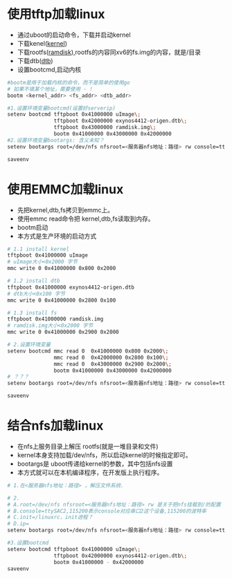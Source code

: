 # 使用tftp加载linux
- 通过uboot的启动命令，下载并启动kernel
- 下载kenel([kernel](data/linux/uImage))
- 下载rootfs([ramdisk](data/linux/ramdisk.img)),rootfs的内容同xv6的fs.img的内容，就是/目录
- 下载dtb([dtb](data/linux/exynos4412-origen.dtb))
- 设置bootcmd,启动内核

```sh
#bootm是用于加载内核的命令，而不是简单的使用go
# 如果不填某个地址，需要使用 - !
bootm <kernel_addr> <fs_addr> <dtb_addr>

#1.设置环境变量bootcmd(设置好serverip)
setenv bootcmd tftpboot 0x41000000 uImage\;
               tftpboot 0x42000000 exynos4412-origen.dtb\;
               tftpboot 0x43000000 ramdisk.img\;
               bootm 0x41000000 0x43000000 0x42000000
#2.设置环境变量bootargs: 含义未知？
setenv bootargs root=/dev/nfs nfsroot=<服务器nfs地址：路径> rw console=ttySAC2,115200 init=/linuxrc ip=<开发版ip地址>

saveenv


```

# 使用EMMC加载linux
- 先把kernel,dtb,fs拷贝到emmc上。
- 使用emmc read命令把 kernel,dtb,fs读取到内存。
- bootm启动
- 本方式是生产环境的启动方式
```sh
# 1.1 install kernel
tftpboot 0x41000000 uImage
# uImage大小<0x2000 字节
mmc write 0 0x41000000 0x800 0x2000

# 1.2 install dtb
tftpboot 0x41000000 exynos4412-origen.dtb
# dtb大小<0x100 字节
mmc write 0 0x41000000 0x2800 0x100

# 1.3 install fs
tftpboot 0x41000000 ramdisk.img
# ramdisk.img大小<0x2000 字节
mmc write 0 0x41000000 0x2900 0x2000

# 2.设置环境变量
setenv bootcmd mmc read 0  0x41000000 0x800 0x2000\;
               mmc read 0  0x42000000 0x2800 0x100\;
               mmc read 0  0x43000000 0x2900 0x2000\;
               bootm 0x41000000 0x43000000 0x42000000
# ？？？
setenv bootargs root=/dev/nfs nfsroot=<服务器nfs地址：路径> rw console=ttySAC2,115200 init=/linuxrc ip=<开发版ip地址>

saveenv
```

# 结合nfs加载linux
- 在nfs上服务目录上解压 rootfs(就是一堆目录和文件)
- kernel本身支持加载/dev/nfs，所以启动kernel的时候指定即可。
- bootargs是 uboot传递给kernel的参数，其中包括nfs设置
- 本方式就可以在本机编译程序，在开发版上执行程序。
```sh
# 1.在<服务器nfs地址：路径> ，解压文件系统.

# 2.
# A.root=/dev/nfs nfsroot=<服务器nfs地址：路径> rw 是关于把nfs挂载到/的配置
# B.console=ttySAC2,115200表示console对应串口2这个设备,115200的波特率
# C.init=/linuxrc，init进程？
# D.ip=
setenv bootargs root=/dev/nfs nfsroot=<服务器nfs地址：路径> rw console=ttySAC2,115200 init=/linuxrc ip=<开发版ip地址>

#3.设置bootcmd
setenv bootcmd tftpboot 0x41000000 uImage\;
               tftpboot 0x42000000 exynos4412-origen.dtb\;
               bootm 0x41000000 - 0x42000000
saveenv
```